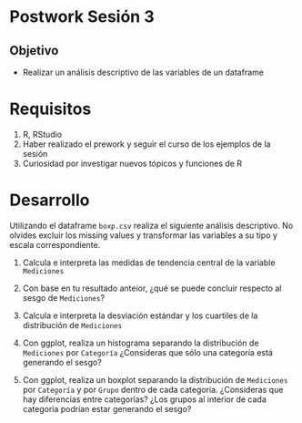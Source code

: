 # Postwork Sesión 3
## Objetivo
- Realizar un análisis descriptivo de las variables de un dataframe
# Requisitos
1. R, RStudio
2. Haber realizado el prework y seguir el curso de los ejemplos de la sesión
3. Curiosidad por investigar nuevos tópicos y funciones de R
# Desarrollo
Utilizando el dataframe `boxp.csv` realiza el siguiente análisis descriptivo. No olvides excluir los missing values y transformar las variables a su tipo y escala correspondiente.

1. Calcula e interpreta las medidas de tendencia central de la variable `Mediciones`

2. Con base en tu resultado anteior, ¿qué se puede concluir respecto al sesgo de `Mediciones`?

3. Calcula e interpreta la desviación estándar y los cuartiles de la distribución de `Mediciones`

4. Con ggplot, realiza un histograma separando la distribución de `Mediciones` por `Categoría` ¿Consideras que sólo una categoría está generando el sesgo?

5. Con ggplot, realiza un boxplot separando la distribución de `Mediciones` por `Categoría` y por `Grupo` dentro de cada categoría. ¿Consideras que hay diferencias entre categorías? ¿Los grupos al interior de cada categoría podrían estar generando el sesgo?
